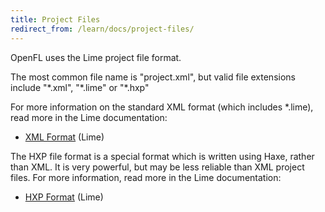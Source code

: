 ```yaml
---
title: Project Files
redirect_from: /learn/docs/project-files/
---
```


OpenFL uses the Lime project file format.

The most common file name is "project.xml", but valid file extensions include "\*.xml", "\*.lime" or "\*.hxp"

For more information on the standard XML format (which includes \*.lime), read more in the Lime documentation:

 * [XML Format](https://lime.openfl.org/docs/project-files/xml-format/) (Lime)

The HXP file format is a special format which is written using Haxe, rather than XML. It is very powerful, but may be less reliable than XML project files. For more information, read more in the Lime documentation:

 * [HXP Format](https://lime.openfl.org/docs/project-files/hxp-format/) (Lime)
